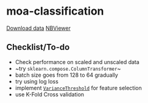 # moa-classification
[Download data](https://www.kaggle.com/c/lish-moa/data)
[NBViewer](https://nbviewer.jupyter.org/github/Mainakdeb/moa-classification/blob/master/moa-classification.ipynb)

## Checklist/To-do
* Check performance on scaled and unscaled data
* ~try `sklearn.compose.ColumnTransformer`~
* batch size goes from 128 to 64 gradually 
* try using log loss
* implement [`VarianceThreshold`](https://scikit-learn.org/stable/modules/generated/sklearn.feature_selection.VarianceThreshold.html) for feature selection
* use K-Fold Cross validation
